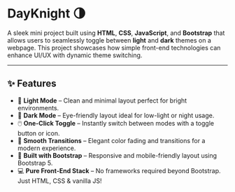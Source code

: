 # DayKnight 🌗
 
A sleek mini project built using **HTML**, **CSS**, **JavaScript**, and **Bootstrap** that allows users to seamlessly toggle between **light** and **dark** themes on a webpage. This project showcases how simple front-end technologies can enhance UI/UX with dynamic theme switching.

---

## ✨ Features

- 🌅 **Light Mode** – Clean and minimal layout perfect for bright environments.
- 🌌 **Dark Mode** – Eye-friendly layout ideal for low-light or night usage.
- 🖱️ **One-Click Toggle** – Instantly switch between modes with a toggle button or icon.
- 🎨 **Smooth Transitions** – Elegant color fading and transitions for a modern experience.
- 🧩 **Built with Bootstrap** – Responsive and mobile-friendly layout using Bootstrap 5.
- 💻 **Pure Front-End Stack** – No frameworks required beyond Bootstrap. Just HTML, CSS & vanilla JS!
